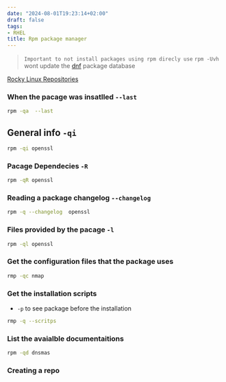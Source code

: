 ```yaml
---
date: "2024-08-01T19:23:14+02:00"
draft: false
tags:
- RHEL
title: Rpm package manager
---
```



> `Important to not install packages using rpm direcly use`
 `rpm -Uvh`  wont update the [dnf](/redhat/dnf) package database

[Rocky Linux
Repositories](https://wiki.rockylinux.org/rocky/repo/#community-approved-repositories)

### When the pacage was insatlled `--last`

``` bash
rpm -qa  --last
```

## General info `-qi`

``` bash
rpm -qi openssl
```

### Pacage Dependecies `-R`

``` bash
rpm -qR openssl
```

### Reading a package changelog `--changelog`

``` bash
rpm -q --changelog  openssl
```

### Files provided by the pacage `-l`

``` bash
rpm -ql openssl
```

### Get the configuration files that the package uses

```bash
rmp -qc nmap 
```

### Get the installation scripts 
* `-p` to see package  before the installation   
```bash
rmp -q --scritps
```
### List the avaialble documentaitions

```bash
rpm -qd dnsmas
```




### Creating a repo 

